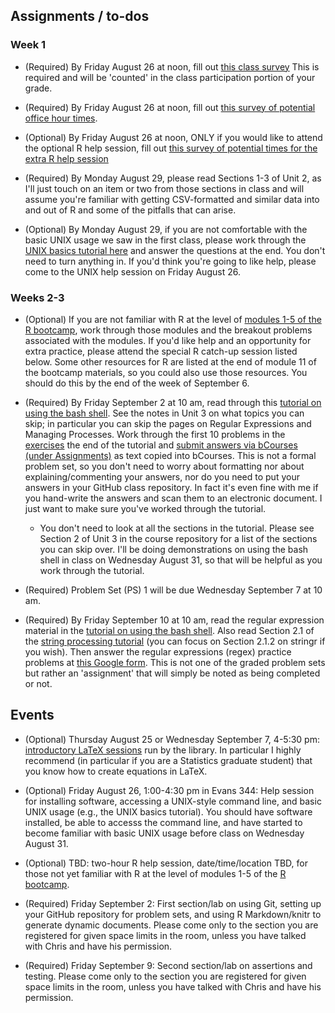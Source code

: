## Assignments / to-dos

### Week 1

- (Required) By Friday August 26 at noon, fill out [this class survey](https://forms.gle/SVm9thpkh16Zps2h6) This is required and will be 'counted' in the class participation portion of your grade.

- (Required) By Friday August 26 at noon, fill out [this survey of potential office hour times](http://whenisgood.net/jxstc5k).

- (Optional) By Friday August 26 at noon, ONLY if you would like to attend the optional R help session, fill out [this survey of potential times for the extra R help session](TBD)

- (Required) By Monday August 29, please read Sections 1-3 of Unit 2, as I'll just touch on an item or two from those sections in class and will assume you're familiar with getting CSV-formatted and similar data into and out of R and some of the pitfalls that can arise. 

- (Optional) By Monday August 29, if you are not comfortable with the basic UNIX usage we saw in the first class, please work through the [UNIX basics tutorial here](https://berkeley-scf.github.com/tutorial-unix-basics) and answer the questions at the end. You don't need to turn anything in. If you'd think you're going to like help, please come to the UNIX help session on Friday August 26.

### Weeks 2-3

- (Optional) If you are not familiar with R at the level of [modules
1-5 of the R bootcamp](https://berkeley-scf.github.com/berkeley-scf/r-bootcamp-fall-2022/schedule),
work through those modules and the breakout problems associated with
the modules. If you'd like help and an opportunity for extra practice,
please attend the special R catch-up session listed below. Some other
resources for R are listed at the end of module 11 of the bootcamp
materials, so you could also use those resources. You should do this by the end of the week of September 6.

- (Required) By Friday September 2 at 10 am, read through this [tutorial on using the bash shell](https://berkeley-scf.github.com/tutorial-using-bash). See the notes in Unit 3 on what topics you can skip; in particular you can skip the pages on Regular Expressions and Managing Processes. Work through the first 10 problems in the [exercises](https://berkeley-scf.github.io/tutorial-using-bash/exercises) the end of the tutorial and [submit answers via bCourses (under Assignments)](https://bcourses.berkeley.edu/courses/1517800/assignments) as text copied into bCourses. This is not a formal problem set, so you don't need to worry about formatting nor about explaining/commenting your answers, nor do you need to put your answers in your GitHub class repository. In fact it's even fine with me if you hand-write the answers and scan them to an electronic document. I just want to make sure you've worked through the tutorial. 
   - You don't need to look at all the sections in the tutorial. Please see Section 2 of Unit 3 in the course repository for a list of the sections you can skip over. I'll be doing demonstrations on using the bash shell in class on Wednesday August 31, so that will be helpful as you work through the tutorial. 

- (Required) Problem Set (PS) 1 will be due Wednesday September 7 at 10 am.

- (Required) By Friday September 10 at 10 am, read the regular expression material in the [tutorial on using the bash shell](https://berkeley-scf.github.io/tutorial-using-bash/regex). Also read Section 2.1 of the [string processing tutorial](https://berkeley-scf.github.io/tutorial-string-processing) (you can focus on Section 2.1.2 on stringr if you wish). Then answer the regular expressions (regex) practice problems at [this Google form](TBD). This is not one of the graded problem sets but rather an 'assignment' that will simply be noted as being completed or not.


## Events

- (Optional) Thursday August 25 or Wednesday September 7, 4-5:30 pm: [introductory LaTeX sessions](https://berkeley.libcal.com/calendar/workshops) run by the library. In particular I highly recommend (in particular if you are a Statistics graduate student) that you know how to create equations in LaTeX.

- (Optional) Friday August 26, 1:00-4:30 pm in Evans 344: Help session for installing software, accessing a UNIX-style command line, and basic UNIX usage (e.g., the UNIX basics tutorial). You should have software installed, be able to accesss the command line, and have started to become familiar with basic UNIX usage before class on Wednesday August 31.

- (Optional) TBD: two-hour R help session, date/time/location TBD, for those not yet familiar with R at the level of modules 1-5 of the [R bootcamp](https://berkeley-scf.github.com/berkeley-scf/r-bootcamp-fall-2022/schedule).

- (Required) Friday September 2: First section/lab on using Git, setting up your GitHub repository for problem sets, and using R Markdown/knitr to generate dynamic documents. Please come only to the section you are registered for given space limits in the room, unless you have talked with Chris and have his permission. 

- (Required) Friday September 9: Second section/lab on assertions and testing. Please come only to the section you are registered for given space limits in the room, unless you have talked with Chris and have his permission. 


